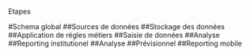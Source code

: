 Etapes

#Schema global
##Sources de données
##Stockage des données
##Application de régles métiers
##Saisie de données
##Analyse
##Reporting institutionel
##Analyse
##Prévisionnel
##Reporting mobile